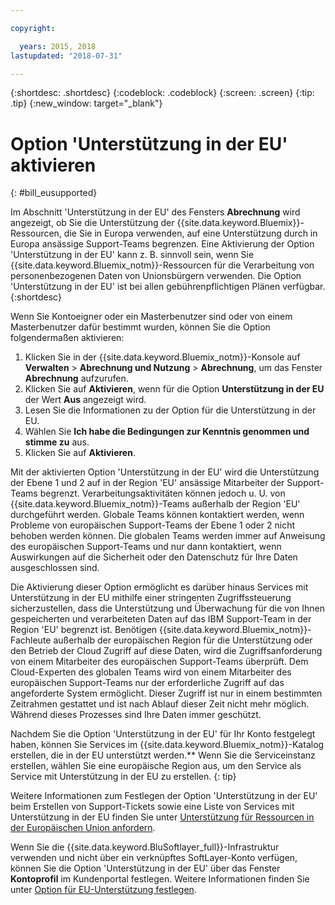 ```yaml
---

copyright:

  years: 2015, 2018
lastupdated: "2018-07-31"

---
```


{:shortdesc: .shortdesc}
{:codeblock: .codeblock}
{:screen: .screen}
{:tip: .tip}
{:new_window: target="_blank"}

# Option 'Unterstützung in der EU' aktivieren
{: #bill_eusupported}

Im Abschnitt 'Unterstützung in der EU' des Fensters **Abrechnung** wird angezeigt, ob Sie die Unterstützung der {{site.data.keyword.Bluemix}}-Ressourcen, die Sie in Europa verwenden, auf eine Unterstützung durch in Europa ansässige Support-Teams begrenzen. Eine Aktivierung der Option 'Unterstützung in der EU' kann z. B. sinnvoll sein, wenn Sie {{site.data.keyword.Bluemix_notm}}-Ressourcen für die Verarbeitung von personenbezogenen Daten von Unionsbürgern verwenden. Die Option 'Unterstützung in der EU' ist bei allen gebührenpflichtigen Plänen verfügbar.
{:shortdesc}

Wenn Sie Kontoeigner oder ein Masterbenutzer sind oder von einem Masterbenutzer dafür bestimmt wurden, können Sie die Option folgendermaßen aktivieren:

1. Klicken Sie in der {{site.data.keyword.Bluemix_notm}}-Konsole auf **Verwalten** > **Abrechnung und Nutzung** > **Abrechnung**, um das Fenster **Abrechnung** aufzurufen.  
2. Klicken Sie auf **Aktivieren**, wenn für die Option **Unterstützung in der EU** der Wert **Aus** angezeigt wird.
3. Lesen Sie die Informationen zu der Option für die Unterstützung in der EU.
4. Wählen Sie **Ich habe die Bedingungen zur Kenntnis genommen und stimme zu** aus.
5. Klicken Sie auf **Aktivieren**.

Mit der aktivierten Option 'Unterstützung in der EU' wird die Unterstützung der Ebene 1 und 2 auf in der Region 'EU' ansässige Mitarbeiter der Support-Teams begrenzt. Verarbeitungsaktivitäten können jedoch u. U. von {{site.data.keyword.Bluemix_notm}}-Teams außerhalb der Region 'EU' durchgeführt werden. Globale Teams können kontaktiert werden, wenn Probleme von europäischen Support-Teams der Ebene 1 oder 2 nicht behoben werden können. Die globalen Teams werden immer auf Anweisung des europäischen Support-Teams und nur dann kontaktiert, wenn Auswirkungen auf die Sicherheit oder den Datenschutz für Ihre Daten ausgeschlossen sind.

Die Aktivierung dieser Option ermöglicht es darüber hinaus Services mit Unterstützung in der EU mithilfe einer stringenten Zugriffssteuerung sicherzustellen, dass die Unterstützung und Überwachung für die von Ihnen gespeicherten und verarbeiteten Daten auf das IBM Support-Team in der Region 'EU' begrenzt ist. Benötigen {{site.data.keyword.Bluemix_notm}}-Fachleute außerhalb der europäischen Region für die Unterstützung oder den Betrieb der Cloud Zugriff auf diese Daten, wird die Zugriffsanforderung von einem Mitarbeiter des europäischen Support-Teams überprüft. Dem Cloud-Experten des globalen Teams wird von einem Mitarbeiter des europäischen Support-Teams nur der erforderliche Zugriff auf das angeforderte System ermöglicht. Dieser Zugriff ist nur in einem bestimmten Zeitrahmen gestattet und ist nach Ablauf dieser Zeit nicht mehr möglich. Während dieses Prozesses sind Ihre Daten immer geschützt.

Nachdem Sie die Option 'Unterstützung in der EU' für Ihr Konto festgelegt haben, können Sie Services im {{site.data.keyword.Bluemix_notm}}-Katalog erstellen, die in der EU unterstützt werden.** Wenn Sie die Serviceinstanz erstellen, wählen Sie eine europäische Region aus, um den Service als Service mit Unterstützung in der EU zu erstellen.
{: tip}

Weitere Informationen zum Festlegen der Option 'Unterstützung in der EU' beim Erstellen von Support-Tickets sowie eine Liste von Services mit Unterstützung in der EU finden Sie unter [Unterstützung für Ressourcen in der Europäischen Union anfordern](/docs/get-support/howtogetsupport.html#eusupported).

Wenn Sie die {{site.data.keyword.BluSoftlayer_full}}-Infrastruktur verwenden und nicht über ein verknüpftes SoftLayer-Konto verfügen, können Sie die Option 'Unterstützung in der EU' über das Fenster **Kontoprofil** im Kundenportal festlegen. Weitere Informationen finden Sie unter [Option für EU-Unterstützung festlegen](/docs/customer-portal/cpmanuserprof.html#cp_seteusupported).

